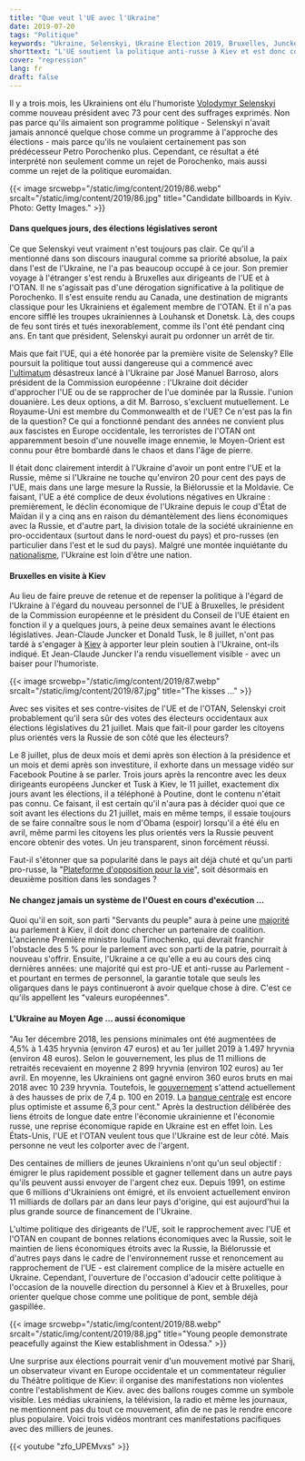 ```yaml
---
title: "Que veut l'UE avec l'Ukraine"
date: 2019-07-20
tags: "Politique"
keywords: "Ukraine, Selenskyi, Ukraine Election 2019, Bruxelles, Juncker, Tusk, Russie, OTAN, Europe, Commission européenne, Comedian, Donetsk, Louhansk, Barroso"
shorttext: "L'UE soutient la politique anti-russe à Kiev et est donc conjointement responsable de la misère dans le pays."
cover: "repression"
lang: fr
draft: false
---
```


Il y a trois mois, les Ukrainiens ont élu l'humoriste [Volodymyr Selenskyi](https://abcnews.go.com/International/comedian-volodymyr-zelenskiy-wins-ukrainian-election-exit-poll/story?id=62539204 "Comedian Volodymyr Zelensky wins Ukrainian presidential election") comme nouveau président avec 73 pour cent des suffrages exprimés. Non pas parce qu'ils aimaient son programme politique - Selenskyi n'avait jamais annoncé quelque chose comme un programme à l'approche des élections - mais parce qu'ils ne voulaient certainement pas son prédécesseur Petro Porochenko plus. Cependant, ce résultat a été interprété non seulement comme un rejet de Porochenko, mais aussi comme un rejet de la politique euromaidan.

{{< image srcwebp="/static/img/content/2019/86.webp" srcalt="/static/img/content/2019/86.jpg" title="Candidate billboards in Kyiv. Photo: Getty Images." >}}

#### Dans quelques jours, des élections législatives seront

Ce que Selenskyi veut vraiment n'est toujours pas clair. Ce qu'il a mentionné dans son discours inaugural comme sa priorité absolue, la paix dans l'est de l'Ukraine, ne l'a pas beaucoup occupé à ce jour. Son premier voyage à l'étranger s'est rendu à Bruxelles aux dirigeants de l'UE et à l'OTAN. Il ne s'agissait pas d'une dérogation significative à la politique de Porochenko. Il s'est ensuite rendu au Canada, une destination de migrants classique pour les Ukrainiens et également membre de l'OTAN. Et il n'a pas encore sifflé les troupes ukrainiennes à Louhansk et Donetsk. Là, des coups de feu sont tirés et tués inexorablement, comme ils l'ont été pendant cinq ans. En tant que président, Selenskyi aurait pu ordonner un arrêt de tir.

Mais que fait l'UE, qui a été honorée par la première visite de Selensky? Elle poursuit la politique tout aussi dangereuse qui a commencé avec [l'ultimatum](https://www.politico.eu/article/ashton-returns-to-ukraine/ "Ashton returns to Ukraine") désastreux lancé à l'Ukraine par José Manuel Barroso, alors président de la Commission européenne : l'Ukraine doit décider d'approcher l'UE ou de se rapprocher de l'ue dominée par la Russie. l'union douanière. Les deux options, a dit M. Barroso, s'excluent mutuellement. Le Royaume-Uni est membre du Commonwealth et de l'UE? Ce n'est pas la fin de la question? Ce qui a fonctionné pendant des années ne convient plus aux fascistes en Europe occidentale, les terroristes de l'OTAN ont apparemment besoin d'une nouvelle image ennemie, le Moyen-Orient est connu pour être bombardé dans le chaos et dans l'âge de pierre.

Il était donc clairement interdit à l'Ukraine d'avoir un pont entre l'UE et la Russie, même si l'Ukraine ne touche qu'environ 20 pour cent des pays de l'UE, mais dans une large mesure la Russie, la Biélorussie et la Moldavie. Ce faisant, l'UE a été complice de deux évolutions négatives en Ukraine : premièrement, le déclin économique de l'Ukraine depuis le coup d'État de Maïdan il y a cinq ans en raison du démantèlement des liens économiques avec la Russie, et d'autre part, la division totale de la société ukrainienne en pro-occidentaux (surtout dans le nord-ouest du pays) et pro-russes (en particulier dans l'est et le sud du pays). Malgré une montée inquiétante du [nationalisme](https://www.theguardian.com/world/2019/apr/11/ultranationalism-in-ukraine-a-photo-essay "Ultranationalism in Ukraine – a photo essay"), l'Ukraine est loin d'être une nation.

#### Bruxelles en visite à Kiev

Au lieu de faire preuve de retenue et de repenser la politique à l'égard de l'Ukraine à l'égard du nouveau personnel de l'UE à Bruxelles, le président de la Commission européenne et le président du Conseil de l'UE étaient en fonction il y a quelques jours, à peine deux semaines avant le élections législatives. Jean-Claude Juncker et Donald Tusk, le 8 juillet, n'ont pas tardé à s'engager à [Kiev](https://www.reuters.com/article/us-ukraine-eu/top-eu-officials-visit-kiev-pledge-more-aid-for-war-torn-east-ukraine-idUSKCN1U31WF?feedType=RSS& "Top EU officials visit Kiev, pledge more aid for war-torn east Ukraine") à apporter leur plein soutien à l'Ukraine, ont-ils indiqué. Et Jean-Claude Juncker l'a rendu visuellement visible - avec un baiser pour l'humoriste.

{{< image srcwebp="/static/img/content/2019/87.webp" srcalt="/static/img/content/2019/87.jpg" title="The kisses ..." >}}

Avec ses visites et ses contre-visites de l'UE et de l'OTAN, Selenskyi croit probablement qu'il sera sûr des votes des électeurs occidentaux aux élections législatives du 21 juillet. Mais que fait-il pour garder les citoyens plus orientés vers la Russie de son côté que les électeurs?

Le 8 juillet, plus de deux mois et demi après son élection à la présidence et un mois et demi après son investiture, il exhorte dans un message vidéo sur Facebook Poutine à se parler. Trois jours après la rencontre avec les deux dirigeants européens Juncker et Tusk à Kiev, le 11 juillet, exactement dix jours avant les élections, il a téléphoné à Poutine, dont le contenu n'était pas connu. Ce faisant, il est certain qu'il n'aura pas à décider quoi que ce soit avant les élections du 21 juillet, mais en même temps, il essaie toujours de se faire connaître sous le nom d'Obama (espoir) lorsqu'il a été élu en avril, même parmi les citoyens les plus orientés vers la Russie peuvent encore obtenir des votes. Un jeu transparent, sinon forcément réussi.

Faut-il s'étonner que sa popularité dans le pays ait déjà chuté et qu'un parti pro-russe, la "[Plateforme d'opposition pour la vie](https://www.kyivpost.com/ukraine-politics/after-laying-low-one-pro-russian-party-flies-high.html "After laying low, one pro-Russian party flies high")", soit désormais en deuxième position dans les sondages ?

#### Ne changez jamais un système de l'Ouest en cours d'exécution ...

Quoi qu'il en soit, son parti "Servants du peuple" aura à peine une [majorité](https://www.kyivpost.com/ukraine-politics/new-poll-only-four-parties-will-make-it-to-parliament.html "New poll: Only 4 parties will make it to parliament") au parlement à Kiev, il doit donc chercher un partenaire de coalition. L'ancienne Première ministre Ioulia Timochenko, qui devrait franchir l'obstacle des 5 % pour le parlement avec son parti de la patrie, pourrait à nouveau s'offrir. Ensuite, l'Ukraine a ce qu'elle a eu au cours des cinq dernières années: une majorité qui est pro-UE et anti-russe au Parlement - et pourtant en termes de personnel, la garantie totale que seuls les oligarques dans le pays continueront à avoir quelque chose à dire. C'est ce qu'ils appellent les "valeurs européennes".

#### L'Ukraine au Moyen Age ... aussi économique

"Au 1er décembre 2018, les pensions minimales ont été augmentées de 4,5% à 1.435 hryvnia (environ 47 euros) et au 1er juillet 2019 à 1.497 hryvnia (environ 48 euros). Selon le gouvernement, les plus de 11 millions de retraités recevaient en moyenne 2 899 hryvnia (environ 102 euros) au 1er avril. En moyenne, les Ukrainiens ont gagné environ 360 euros bruts en mai 2018 avec 10 239 hryvnia. Toutefois, le [gouvernement](http://ukrstat.gov.ua/express/expr2019/07/94.pdf "http://ukrstat.gov.ua") s'attend actuellement à des hausses de prix de 7,4 p. 100 en 2019. La [banque centrale](https://bank.gov.ua/control/uk/publish/article?art_id=98836510&cat_id=55838 "Коментар Національного банку щодо рівня інфляції у червні 2019 року") est encore plus optimiste et assume 6,3 pour cent." Après la destruction délibérée des liens étroits de longue date entre l'économie ukrainienne et l'économie russe, une reprise économique rapide en Ukraine est en effet loin. Les États-Unis, l'UE et l'OTAN veulent tous que l'Ukraine est de leur côté. Mais personne ne veut les colporter avec de l'argent.

Des centaines de milliers de jeunes Ukrainiens n'ont qu'un seul objectif : émigrer le plus rapidement possible et gagner tellement dans un autre pays qu'ils peuvent aussi envoyer de l'argent chez eux. Depuis 1991, on estime que 6 millions d'Ukrainiens ont émigré, et ils envoient actuellement environ 11 milliards de dollars par an dans leur pays d'origine, qui est aujourd'hui la plus grande source de financement de l'Ukraine.

L'ultime politique des dirigeants de l'UE, soit le rapprochement avec l'UE et l'OTAN en coupant de bonnes relations économiques avec la Russie, soit le maintien de liens économiques étroits avec la Russie, la Biélorussie et d'autres pays dans le cadre de l'environnement russe et renoncement au rapprochement de l'UE - est clairement complice de la misère actuelle en Ukraine. Cependant, l'ouverture de l'occasion d'adoucir cette politique à l'occasion de la nouvelle direction du personnel à Kiev et à Bruxelles, pour orienter quelque chose comme une politique de pont, semble déjà gaspillée.

{{< image srcwebp="/static/img/content/2019/88.webp" srcalt="/static/img/content/2019/88.jpg" title="Young people demonstrate peacefully against the Kiew establishment in Odessa." >}}

Une surprise aux élections pourrait venir d'un mouvement motivé par Sharij, un observateur vivant en Europe occidentale et un commentateur régulier du Théâtre politique de Kiev: il organise des manifestations non violentes contre l'establishment de Kiev. avec des ballons rouges comme un symbole visible. Les médias ukrainiens, la télévision, la radio et même les journaux, ne mentionnent pas du tout ce mouvement, afin de ne pas le rendre encore plus populaire. Voici trois vidéos montrant ces manifestations pacifiques avec des milliers de jeunes.

{{< youtube "zfo_UPEMvxs" >}}
